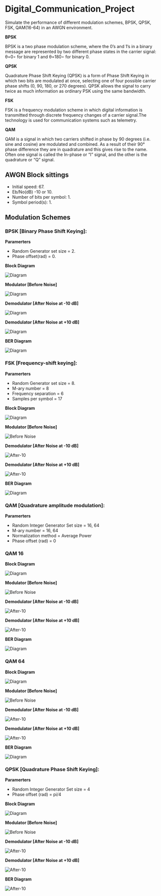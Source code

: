 # Digital_Communication_Project
Simulate the performance of different modulation schemes, BPSK, QPSK, FSK, QAM(16-64) in an AWGN environment.

**BPSK**

BPSK is a two phase modulation scheme, where the 0’s and 1’s in a binary message are represented by two different phase states in the carrier signal: θ=0∘ for binary 1 and θ=180∘ for binary 0.

**QPSK**

Quadrature Phase Shift Keying (QPSK) is a form of Phase Shift Keying in which two bits are modulated at once, selecting one of four possible carrier phase shifts (0, 90, 180, or 270 degrees). QPSK allows the signal to carry twice as much information as ordinary PSK using the same bandwidth.

**FSK**

FSK is a frequency modulation scheme in which digital information is transmitted through discrete frequency changes of a carrier signal.The technology is used for communication systems such as telemetry.

**QAM**

QAM is a signal in which two carriers shifted in phase by 90 degrees (i.e. sine and cosine) are modulated and combined. As a result of their 90° phase difference they are in quadrature and this gives rise to the name. Often one signal is called the In-phase or “I” signal, and the other is the quadrature or “Q” signal.

## AWGN Block sittings
* Initial speed: 67.
* Eb/No(dB) -10 or 10.
* Number of bits per symbol: 1.
* Symbol period(s): 1.
## Modulation Schemes
### BPSK [Binary Phase Shift Keying]:
**Paramerters**
* Random Generator set size = 2.
* Phase offset(rad) = 0.

**Block Diagram**

![Diagram](https://github.com/Hassanosama/Digital_Communication_Project/blob/master/BPSK/Figures/Diagram.png)

**Modulator [Before Noise]**

![Diagram](https://github.com/Hassanosama/Digital_Communication_Project/blob/master/BPSK/Figures/Before%20Noise.png)

**Demodulator [After Noise at -10 dB]**

![Diagram](https://github.com/Hassanosama/Digital_Communication_Project/blob/master/BPSK/Figures/After%20Noise%20at%20-10%20dB.png)

**Demodulator [After Noise at +10 dB]**

![Diagram](https://github.com/Hassanosama/Digital_Communication_Project/blob/master/BPSK/Figures/After%20Noise%20at%20+10%20dB.png)

**BER Diagram**

![Diagram](https://github.com/Hassanosama/Digital_Communication_Project/blob/master/BPSK/Figures/BER.PNG)

### FSK [Frequency-shift keying]:
**Paramerters**
* Random Generator set size = 8.
* M-ary number = 8
* Frequency separation = 6
* Samples per symbol = 17

**Block Diagram**

![Diagram](https://github.com/Hassanosama/Digital_Communication_Project/blob/master/FSK/Figures/Diagram.png)

**Modulator [Before Noise]**

![Before Noise](https://github.com/Hassanosama/Digital_Communication_Project/blob/master/FSK/Figures/Before%20Noise.png)

**Demodulator [After Noise at -10 dB]**

![After-10](https://github.com/Hassanosama/Digital_Communication_Project/blob/master/FSK/Figures/After%20Noise%20at%20-10%20dB.png)

**Demodulator [After Noise at +10 dB]**

![After-10](https://github.com/Hassanosama/Digital_Communication_Project/blob/master/FSK/Figures/After%20Noise%20at%20+10%20dB.png)

**BER Diagram**

![Diagram](https://github.com/Hassanosama/Digital_Communication_Project/blob/master/FSK/Figures/BER.PNG)

### QAM [Quadrature amplitude modulation]:
**Paramerters**
* Random Integer Generator Set size = 16, 64
* M-ary number = 16, 64
* Normalization method = Average Power
* Phase offset (rad) = 0

### QAM 16

**Block Diagram**

![Diagram](https://github.com/Hassanosama/Digital_Communication_Project/blob/master/QAM%20(16)/Figures/Diagram.png)

**Modulator [Before Noise]**

![Before Noise](https://github.com/Hassanosama/Digital_Communication_Project/blob/master/QAM%20(16)/Figures/Before%20Noise.png)

**Demodulator [After Noise at -10 dB]**

![After-10](https://github.com/Hassanosama/Digital_Communication_Project/blob/master/QAM%20(16)/Figures/After%20Noise%20at%20-10%20dB.png)

**Demodulator [After Noise at +10 dB]**

![After-10](https://github.com/Hassanosama/Digital_Communication_Project/blob/master/QAM%20(16)/Figures/After%20Noise%20at%20+10%20dB.png)

**BER Diagram**

![Diagram](https://github.com/Hassanosama/Digital_Communication_Project/blob/master/QAM%20(16)/Figures/BER.PNG)

### QAM 64

**Block Diagram**

![Diagram](https://github.com/Hassanosama/Digital_Communication_Project/blob/master/QAM%20(64)/Figures/Diagram.png)

**Modulator [Before Noise]**

![Before Noise](https://github.com/Hassanosama/Digital_Communication_Project/blob/master/QAM%20(64)/Figures/Before%20Noise.png)

**Demodulator [After Noise at -10 dB]**

![After-10](https://github.com/Hassanosama/Digital_Communication_Project/blob/master/QAM%20(64)/Figures/After%20Noise%20at%20-10%20dB.png)

**Demodulator [After Noise at +10 dB]**

![After-10](https://github.com/Hassanosama/Digital_Communication_Project/blob/master/QAM%20(64)/Figures/After%20Noise%20at%20+10%20dB.png)

**BER Diagram**

![Diagram](https://github.com/Hassanosama/Digital_Communication_Project/blob/master/QAM%20(64)/Figures/BER.PNG)

### QPSK [Quadrature Phase Shift Keying]:
**Paramerters**
* Random Integer Generator Set size = 4
* Phase offset (rad) = pi/4

**Block Diagram**

![Diagram](https://github.com/Hassanosama/Digital_Communication_Project/blob/master/QPSK/Figures/Diagram.png)

**Modulator [Before Noise]**

![Before Noise](https://github.com/Hassanosama/Digital_Communication_Project/blob/master/QPSK/Figures/Before%20Noise.png)

**Demodulator [After Noise at -10 dB]**

![After-10](https://github.com/Hassanosama/Digital_Communication_Project/blob/master/QPSK/Figures/After%20Noise%20at%20-10%20dB.png)

**Demodulator [After Noise at +10 dB]**

![After-10](https://github.com/Hassanosama/Digital_Communication_Project/blob/master/QPSK/Figures/After%20Noise%20at%20+10%20dB.png)

**BER Diagram**

![After-10](https://github.com/Hassanosama/Digital_Communication_Project/blob/master/QPSK/Figures/BER.PNG)






